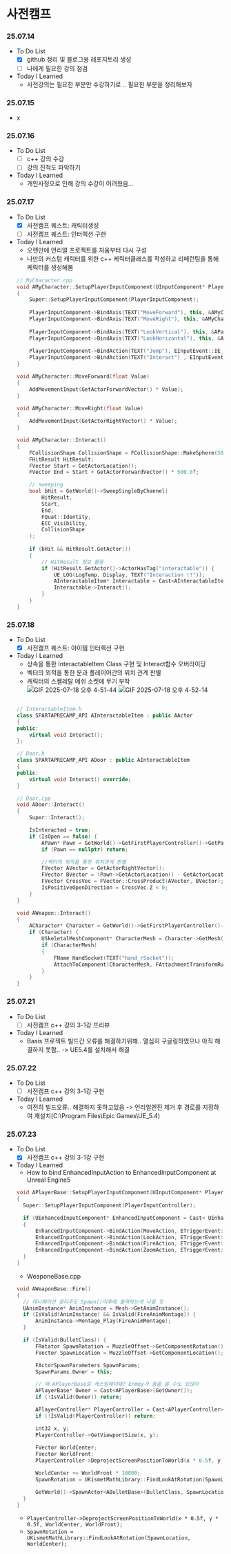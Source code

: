# 사전캠프

### 25.07.14
- To Do List
  - [x] github 정리 및 블로그용 레포지토리 생성
  - [ ] 나에게 필요한 강의 점검
- Today I Learned
  - 사전강의는 필요한 부분만 수강하기로 .. 필요한 부분을 정리해보자

### 25.07.15
- x

### 25.07.16
- To Do List 
  - [ ] c++ 강의 수강
  - [ ] 강의 진척도 파악하기
- Today I Learned
  - 개인사정으로 인해 강의 수강이 어려웠음...

### 25.07.17
- To Do List 
  - [x] 사전캠프 퀘스트: 캐릭터생성
  - [ ] 사전캠프 퀘스트: 인터렉션 구현
- Today I Learned
  - 오랜만에 언리얼 프로젝트를 처움부터 다시 구성
  - 나만의 커스텀 캐릭터를 위한 c++ 케릭터클래스를 작성하고 리페런팅을 통해 케릭터를 생성해봄
  ```C++
  // MyCharacter.cpp
  void AMyCharacter::SetupPlayerInputComponent(UInputComponent* PlayerInputComponent)
  {
      Super::SetupPlayerInputComponent(PlayerInputComponent);
      
      PlayerInputComponent->BindAxis(TEXT("MoveForward"), this, &AMyCharacter::MoveForward);
      PlayerInputComponent->BindAxis(TEXT("MoveRight"), this, &AMyCharacter::MoveRight);
      
      PlayerInputComponent->BindAxis(TEXT("LookVertical"), this, &APawn::AddControllerPitchInput);
      PlayerInputComponent->BindAxis(TEXT("LookHorizontal"), this, &APawn::AddControllerYawInput);
      
      PlayerInputComponent->BindAction(TEXT("Jump"), EInputEvent::IE_Pressed, this, &ACharacter::Jump);
      PlayerInputComponent->BindAction(TEXT("Interact") , EInputEvent::IE_Pressed, this, &AMyCharacter::Interact);
  }
  
  void AMyCharacter::MoveForward(float Value)
  {
      AddMovementInput(GetActorForwardVector() * Value);
  }
  
  void AMyCharacter::MoveRight(float Value)
  {
      AddMovementInput(GetActorRightVector() * Value);
  }
  
  void AMyCharacter::Interact()
  {
      FCollisionShape CollisionShape = FCollisionShape::MakeSphere(50.0f); // 반지름 50 구체
      FHitResult HitResult;
      FVector Start = GetActorLocation();
      FVector End = Start + GetActorForwardVector() * 500.0f;

      // sweeping
      bool bHit = GetWorld()->SweepSingleByChannel(
          HitResult,
          Start,
          End,
          FQuat::Identity,
          ECC_Visibility,
          CollisionShape
      );
      
      if (bHit && HitResult.GetActor())
      {
          // HitResult 정보 활용
          if (HitResult.GetActor()->ActorHasTag("interactable")) {
              UE_LOG(LogTemp, Display, TEXT("Interaction !!"));
              AInteractableItem* Interactable = Cast<AInteractableItem>(HitResult.GetActor());
              Interactable->Interact();
          }
      }
  }
  ```

### 25.07.18
- To Do List 
  - [x] 사전캠프 퀘스트: 아이템 인터렉션 구현
- Today I Learned
  - 상속을 통한 InteractableItem Class 구현 및 Interact함수 오버라이딩
  - 벡터의 외적을 통한 문과 플레이어간의 위치 관계 판별
  - 캐릭터의 스켈레탈 메쉬 소켓에 무기 부착  
  ![GIF 2025-07-18 오후 4-51-44](https://github.com/user-attachments/assets/2e8531ca-de98-403d-8d70-cedda96238d5)
  ![GIF 2025-07-18 오후 4-52-14](https://github.com/user-attachments/assets/6a9e3958-e8a5-4cde-b705-3e265fc511fa)
  ```c++

  // InteractableItem.h
  class SPARTAPRECAMP_API AInteractableItem : public AActor
  {
  public:
      virtual void Interact();
  };

  // Door.h
  class SPARTAPRECAMP_API ADoor : public AInteractableItem
  {
  public:
      virtual void Interact() override;
  }

  // Door.cpp
  void ADoor::Interact()
  {
      Super::Interact();

      IsInteracted = true;
      if (IsOpen == false) {
          APawn* Pawn = GetWorld()->GetFirstPlayerController()->GetPawn();
          if (Pawn == nullptr) return;

          //벡터의 외적을 통한 위치관계 판별
          FVector AVector = GetActorRightVector();
          FVector BVector = (Pawn->GetActorLocation() - GetActorLocation()).GetSafeNormal();
          FVector CrossVec = FVector::CrossProduct(AVector, BVector);
          IsPositiveOpenDirection = CrossVec.Z < 0;
      }
  }

  void AWeapon::Interact()
  {
      ACharacter* Character = GetWorld()->GetFirstPlayerController()->GetCharacter();
      if (Character) {
          USkeletalMeshComponent* CharacterMesh = Character->GetMesh();
          if (CharacterMesh)
          {
              FName HandSocket(TEXT("hand_rSocket"));
              AttachToComponent(CharacterMesh, FAttachmentTransformRules::SnapToTargetNotIncludingScale, HandSocket);
          }
      }
  }
  ```

### 25.07.21
- To Do List
  - [ ] 사전캠프 c++ 강의 3-1강 프리뷰
- Today I Learned
  - Basis 프로젝트 빌드간 오류를 해결하기위해.. 열심히 구글링하였으나 아직 해결하지 못함.. -> UE5.4를 설치해서 해결

### 25.07.22
- To Do List
  - [ ] 사전캠프 c++ 강의 3-1강 구현
- Today I Learned
  - 여전히 빌드오류.. 해결하지 못하고있음 -> 언리얼엔진 제거 후 경로를 지정하여 재설치(‪C:\Program Files\Epic Games\UE_5.4)

### 25.07.23
- To Do List
  - [x] 사전캠프 c++ 강의 3-1강 구현
- Today I Learned
  - How to bind EnhancedInputAction to EnhancedInputComponent at Unreal Engine5
  ```c++
  void APlayerBase::SetupPlayerInputComponent(UInputComponent* PlayerInputController)
  {
  	Super::SetupPlayerInputComponent(PlayerInputController);
  
  	if (UEnhancedInputComponent* EnhancedInputComponent = Cast< UEnhancedInputComponent>(PlayerInputController))
  	{
  		EnhancedInputComponent->BindAction(MoveAction, ETriggerEvent::Triggered, this, &APlayerBase::Move);
  		EnhancedInputComponent->BindAction(LookAction, ETriggerEvent::Triggered, this, &APlayerBase::Look);
  		EnhancedInputComponent->BindAction(FireAction, ETriggerEvent::Started, this, &APlayerBase::Fire);
  		EnhancedInputComponent->BindAction(ZoomAction, ETriggerEvent::Triggered, this, &APlayerBase::Zoom);
  	}
  }
  ```
  - WeaponeBase.cpp
  ```c++
  void AWeaponBase::Fire()
  {
    // 애니메이션 몽타주도 Spawn()이후에 출력하는게 나을 듯
  	UAnimInstance* AnimInstance = Mesh->GetAnimInstance();
  	if (IsValid(AnimInstance) && IsValid(FireAnimMontage)) {
  		AnimInstance->Montage_Play(FireAnimMontage);
  	}
  
  	if (IsValid(BulletClass)) {
  		FRotator SpawnRotation = MuzzleOffset->GetComponentRotation();
  		FVector SpawnLocation = MuzzleOffset->GetComponentLocation();
  
  		FActorSpawnParameters SpawnParams;
  		SpawnParams.Owner = this;
  
  		// 왜 APlayerBase로 캐스팅해야돼? Enmey가 총을 쏠 수도 있잖아
  		APlayerBase* Owner = Cast<APlayerBase>(GetOwner());
  		if (!IsValid(Owner)) return;
  
  		APlayerController* PlayerController = Cast<APlayerController>(Owner->GetController());
  		if (!IsValid(PlayerController)) return;
  
  		int32 x, y;
  		PlayerController->GetViewportSize(x, y);
  		
  		FVector WorldCenter;
  		FVector WorldFront;
  		PlayerController->DeprojectScreenPositionToWorld(x * 0.5f, y * 0.5f, WorldCenter, WorldFront);
  
  		WorldCenter += WorldFront * 10000;
  		SpawnRotation = UKismetMathLibrary::FindLookAtRotation(SpawnLocation, WorldCenter);
  
  		GetWorld()->SpawnActor<ABulletBase>(BulletClass, SpawnLocation, SpawnRotation, SpawnParams);
  	}
  }
  ```
  - `PlayerController->DeprojectScreenPositionToWorld(x * 0.5f, y * 0.5f, WorldCenter, WorldFront);`
  - `SpawnRotation = UKismetMathLibrary::FindLookAtRotation(SpawnLocation, WorldCenter);`
